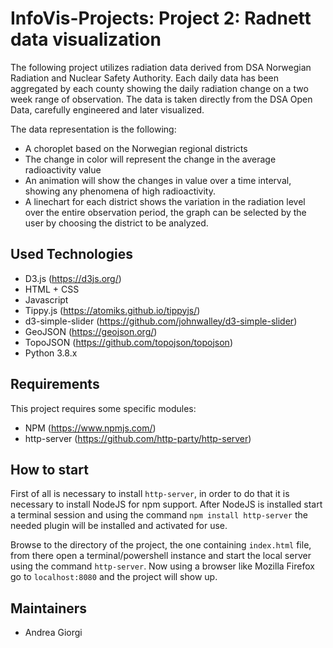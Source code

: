 # InfoVis-Projects: Project 2: Radnett data visualization

The following project utilizes radiation data derived from DSA Norwegian Radiation and Nuclear Safety Authority. Each daily data has been aggregated by each county
showing the daily radiation change on a two week range of observation. The data is taken directly from the DSA Open Data, carefully engineered and later visualized. 

The data representation is the following:
* A choroplet based on the Norwegian regional districts
* The change in color will represent the change in the average radioactivity value
* An animation will show the changes in value over a time interval, showing any phenomena of high radioactivity.
* A linechart for each district shows the variation in the radiation level over the entire observation period, the graph can be selected by the user by choosing the district to be analyzed.

Used Technologies
------------

* D3.js (https://d3js.org/)
* HTML + CSS 
* Javascript
* Tippy.js (https://atomiks.github.io/tippyjs/)
* d3-simple-slider (https://github.com/johnwalley/d3-simple-slider)
* GeoJSON (https://geojson.org/)
* TopoJSON (https://github.com/topojson/topojson)
* Python 3.8.x

Requirements
------------

This project requires some specific modules:

 * NPM (https://www.npmjs.com/)
 * http-server (https://github.com/http-party/http-server)

How to start
------------

First of all is necessary to install ```http-server```, in order to do that it is necessary to install NodeJS for npm support. After NodeJS is installed start a terminal session and using the command ```npm install http-server``` the needed plugin will be installed and activated for use. 

Browse to the directory of the project, the one containing ```index.html``` file, from there open a terminal/powershell instance and start the local server using the command ```http-server```. Now using a browser like Mozilla Firefox go to ```localhost:8080``` and the project will show up. 

Maintainers
------------

- Andrea Giorgi
